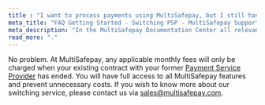 ```yaml
---
title : "I want to process payments using MultiSafepay, but I still have a contract with a different PSP. Is that a problem?"
meta_title: "FAQ Getting Started - Switching PSP - MultiSafepay Support"
meta_description: "In the MultiSafepay Documentation Center all relevant information regarding our Plugins and API. As well as Support pages for Payment Method, Tools and General Questions. You can also find the contact details of our Support Team and Integration Team."
read_more: "."
---
```


No problem. At MultiSafepay, any applicable monthly fees will only be charged when your existing contract with your former [Payment Service Provider](/faq/getting-started/glossary/#payment-service-provider-psp) has ended. You will have full access to all MultiSafepay features and prevent unnecessary costs. If you wish to know more about our switching service, please contact us via <sales@multisafepay.com>.
